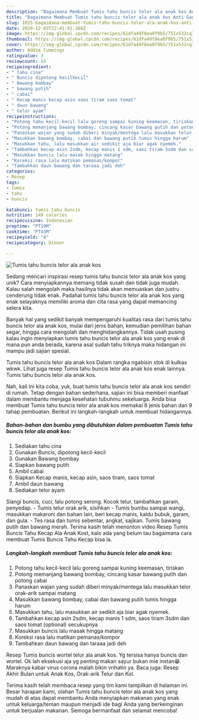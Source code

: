 ```yaml
---
description: "Bagaimana Membuat Tumis tahu buncis telor ala anak kos Anti Gagal"
title: "Bagaimana Membuat Tumis tahu buncis telor ala anak kos Anti Gagal"
slug: 1025-bagaimana-membuat-tumis-tahu-buncis-telor-ala-anak-kos-anti-gagal
date: 2020-12-03T22:41:01.368Z
image: https://img-global.cpcdn.com/recipes/61dfa49f8ea0f9b5/751x532cq70/tumis-tahu-buncis-telor-ala-anak-kos-foto-resep-utama.jpg
thumbnail: https://img-global.cpcdn.com/recipes/61dfa49f8ea0f9b5/751x532cq70/tumis-tahu-buncis-telor-ala-anak-kos-foto-resep-utama.jpg
cover: https://img-global.cpcdn.com/recipes/61dfa49f8ea0f9b5/751x532cq70/tumis-tahu-buncis-telor-ala-anak-kos-foto-resep-utama.jpg
author: Addie Cummings
ratingvalue: 3
reviewcount: 15
recipeingredient:
- " tahu cina"
- " Buncis dipotong kecilkecil"
- " Bawang bombay"
- " bawang putih"
- " cabai"
- " Kecap manis kecap asin saos tiram saos tomat"
- " daun bawang"
- " telor ayam"
recipeinstructions:
- "Potong tahu kecil-kecil lalu goreng sampai kuning keemasan, tiriskan"
- "Potong memanjang bawang bombay, cincang kasar bawang putih dan potong cabai"
- "Panaskan wajan yang sudah diberi minyak/mentega lalu masukkan telor orak-arik sampai matang"
- "Masukkan bawang bombay, cabai dan bawang putih tumis hingga harum"
- "Masukkan tahu, lalu masukkan air sedikit aja biar agak nyemek."
- "Tambahkan kecap asin 2sdm, kecap manis 1 sdm, saos tiram 3sdm dan saos tomat (optional) secukupnya"
- "Masukkan buncis lalu masak hingga matang"
- "Koreksi rasa lalu matikan pemanas/kompor"
- "Tambahkan daun bawang dan taraaa jadi deh"
categories:
- Resep
tags:
- tumis
- tahu
- buncis

katakunci: tumis tahu buncis 
nutrition: 149 calories
recipecuisine: Indonesian
preptime: "PT19M"
cooktime: "PT43M"
recipeyield: "4"
recipecategory: Dinner

---
```



![Tumis tahu buncis telor ala anak kos](https://img-global.cpcdn.com/recipes/61dfa49f8ea0f9b5/751x532cq70/tumis-tahu-buncis-telor-ala-anak-kos-foto-resep-utama.jpg)

Sedang mencari inspirasi resep tumis tahu buncis telor ala anak kos yang unik? Cara menyiapkannya memang tidak susah dan tidak juga mudah. Kalau salah mengolah maka hasilnya tidak akan memuaskan dan justru cenderung tidak enak. Padahal tumis tahu buncis telor ala anak kos yang enak selayaknya memiliki aroma dan cita rasa yang dapat memancing selera kita.

Banyak hal yang sedikit banyak mempengaruhi kualitas rasa dari tumis tahu buncis telor ala anak kos, mulai dari jenis bahan, kemudian pemilihan bahan segar, hingga cara mengolah dan menghidangkannya. Tidak usah pusing kalau ingin menyiapkan tumis tahu buncis telor ala anak kos yang enak di mana pun anda berada, karena asal sudah tahu triknya maka hidangan ini mampu jadi sajian spesial.

Tumis tahu buncis telor ala anak kos Dalam rangka ngabisin stok di kulkas wkwk. Lihat juga resep Tumis tahu buncis telor ala anak kos enak lainnya. Tumis tahu buncis telor ala anak kos.


Nah, kali ini kita coba, yuk, buat tumis tahu buncis telor ala anak kos sendiri di rumah. Tetap dengan bahan sederhana, sajian ini bisa memberi manfaat dalam membantu menjaga kesehatan tubuhmu sekeluarga. Anda bisa membuat Tumis tahu buncis telor ala anak kos memakai 8 jenis bahan dan 9 tahap pembuatan. Berikut ini langkah-langkah untuk membuat hidangannya.

<!--inarticleads1-->

##### Bahan-bahan dan bumbu yang dibutuhkan dalam pembuatan Tumis tahu buncis telor ala anak kos:

1. Sediakan  tahu cina
1. Gunakan  Buncis, dipotong kecil-kecil
1. Gunakan  Bawang bombay
1. Siapkan  bawang putih
1. Ambil  cabai
1. Siapkan  Kecap manis, kecap asin, saos tiram, saos tomat
1. Ambil  daun bawang
1. Sediakan  telor ayam


Siangi buncis, cuci, lalu potong serong. Kocok telur, tambahkan garam, penyedap. - Tumis telur orak arik, sisihkan - Tumis bumbu sampai wangi, masukkan makaroni dan bahan lain, beri kecap manis, kaldu bubuk, garam, dan gula. - Tes rasa dan tumis sebentar, angkat, sajikan. Tumis bawang putih dan bawang merah. Terima kasih telah menonton video Resep Tumis Buncis Tahu Kecap Ala Anak Kost, kalo ada yang belum tau bagaimana cara membuat Tumis Buncis Tahu Kecap bisa la. 

<!--inarticleads2-->

##### Langkah-langkah membuat Tumis tahu buncis telor ala anak kos:

1. Potong tahu kecil-kecil lalu goreng sampai kuning keemasan, tiriskan
1. Potong memanjang bawang bombay, cincang kasar bawang putih dan potong cabai
1. Panaskan wajan yang sudah diberi minyak/mentega lalu masukkan telor orak-arik sampai matang
1. Masukkan bawang bombay, cabai dan bawang putih tumis hingga harum
1. Masukkan tahu, lalu masukkan air sedikit aja biar agak nyemek.
1. Tambahkan kecap asin 2sdm, kecap manis 1 sdm, saos tiram 3sdm dan saos tomat (optional) secukupnya
1. Masukkan buncis lalu masak hingga matang
1. Koreksi rasa lalu matikan pemanas/kompor
1. Tambahkan daun bawang dan taraaa jadi deh


Resep Tumis buncis wortel telur ala anak kos. Yg tersisa hanya buncis dan wortel. Ok lah eksekusi aja yg penting makan sayur bukan mie instan😁. Maraknya kabar virus corona malah bikin vrihatin ya. Baca juga: Resep Akhir Bulan untuk Anak Kos, Orak-arik Telur dan Kol. 

Terima kasih telah membaca resep yang tim kami tampilkan di halaman ini. Besar harapan kami, olahan Tumis tahu buncis telor ala anak kos yang mudah di atas dapat membantu Anda menyiapkan makanan yang enak untuk keluarga/teman maupun menjadi ide bagi Anda yang berkeinginan untuk berjualan makanan. Semoga bermanfaat dan selamat mencoba!
